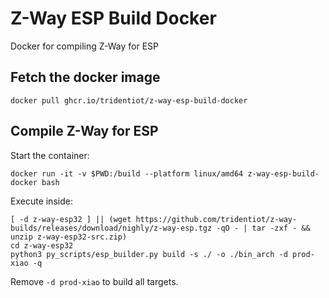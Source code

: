 # Z-Way ESP Build Docker

Docker for compiling Z-Way for ESP

## Fetch the docker image

```
docker pull ghcr.io/tridentiot/z-way-esp-build-docker
```

## Compile Z-Way for ESP

Start the container:

```
docker run -it -v $PWD:/build --platform linux/amd64 z-way-esp-build-docker bash
```

Execute inside:
```
[ -d z-way-esp32 ] || (wget https://github.com/tridentiot/z-way-builds/releases/download/nighly/z-way-esp.tgz -qO - | tar -zxf - && unzip z-way-esp32-src.zip)
cd z-way-esp32
python3 py_scripts/esp_builder.py build -s ./ -o ./bin_arch -d prod-xiao -q
```

Remove `-d prod-xiao` to build all targets.
